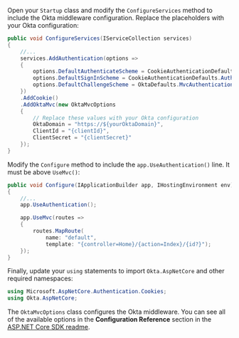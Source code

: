 Open your `Startup` class and modify the `ConfigureServices` method to include the Okta middleware configuration. Replace the placeholders with your Okta configuration:

```csharp
public void ConfigureServices(IServiceCollection services)
{
    //...
    services.AddAuthentication(options =>
    {
        options.DefaultAuthenticateScheme = CookieAuthenticationDefaults.AuthenticationScheme;
        options.DefaultSignInScheme = CookieAuthenticationDefaults.AuthenticationScheme;
        options.DefaultChallengeScheme = OktaDefaults.MvcAuthenticationScheme;
    })
    .AddCookie()
    .AddOktaMvc(new OktaMvcOptions
    {
        // Replace these values with your Okta configuration
        OktaDomain = "https://${yourOktaDomain}",
        ClientId = "{clientId}",
        ClientSecret = "{clientSecret}"
    });
}
```

Modify the `Configure` method to include the `app.UseAuthentication()` line. It must be above `UseMvc()`:

```csharp
public void Configure(IApplicationBuilder app, IHostingEnvironment env)
{
    //...
    app.UseAuthentication();

    app.UseMvc(routes =>
    {
        routes.MapRoute(
            name: "default",
            template: "{controller=Home}/{action=Index}/{id?}");
    });
}
```

Finally, update your `using` statements to import `Okta.AspNetCore` and other required namespaces:

```csharp
using Microsoft.AspNetCore.Authentication.Cookies;
using Okta.AspNetCore;
```

The `OktaMvcOptions` class configures the Okta middleware. You can see all of the available options in the **Configuration Reference** section in the [ASP.NET Core SDK readme](https://github.com/okta/okta-aspnet/blob/master/docs/aspnetcore-mvc.md#configuration-reference).
